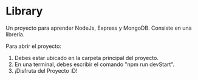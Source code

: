 # Library
Un proyecto para aprender NodeJs, Express y MongoDB. Consiste en una librería. 

Para abrir el proyecto:

1. Debes estar ubicado en la carpeta principal del proyecto.
2. En una terminal, debes escribir el comando "npm run devStart".
3. ¡Disfruta del Proyecto :D!
